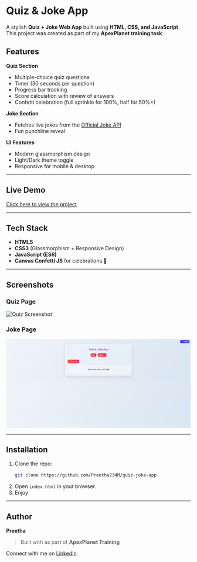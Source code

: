 #  Quiz & Joke App  

A stylish **Quiz + Joke Web App** built using **HTML, CSS, and JavaScript**.  
This project was created as part of my **ApexPlanet training task**.   

##  Features  
 **Quiz Section**  
- Multiple-choice quiz questions  
- Timer (30 seconds per question)  
- Progress bar tracking  
- Score calculation with review of answers  
- Confetti celebration  (full sprinkle for 100%, half for 50%+)  

 **Joke Section**  
- Fetches live jokes from the [Official Joke API](https://official-joke-api.appspot.com/)  
- Fun punchline reveal  

**UI Features**  
- Modern glassmorphism design  
- Light/Dark theme toggle  
- Responsive for mobile & desktop  

---

##  Live Demo  
 [Click here to view the project](https://Preetha234M.github.io/quiz-joke-app/)    

---

## Tech Stack  
- **HTML5**  
- **CSS3** (Glassmorphism + Responsive Design)  
- **JavaScript (ES6)**  
- **Canvas Confetti JS** for celebrations 🎉  

---

##  Screenshots  
### Quiz Page  
![Quiz Screenshot](screenshots_Quiz.png)  

### Joke Page  
![Joke Screenshot](Screenshot_joke.png)  

---

##  Installation  
1. Clone the repo:  
   ```bash
   git clone https://github.com/Preetha234M/quiz-joke-app
   ```
2. Open `index.html` in your browser.  
3. Enjoy  

---

##  Author  
**Preetha**  
> Built with  as part of **ApexPlanet Training**  

 Connect with me on [LinkedIn](https://www.linkedin.com/in/preetha-m-788011363)  
